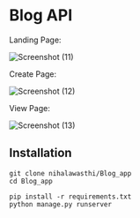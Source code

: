 # Blog API

Landing Page:

![Screenshot (11)](https://github.com/user-attachments/assets/c1fba08c-44f3-4474-b0e0-e6b28367aa13)

Create Page:

![Screenshot (12)](https://github.com/user-attachments/assets/071b22c3-2f37-4fd7-befa-d2d1e7afbc4d)

View Page:

![Screenshot (13)](https://github.com/user-attachments/assets/479d09ce-d6a5-4eab-b8c8-c23d2f135393)

## Installation
```
git clone nihalawasthi/Blog_app
cd Blog_app
```

```
pip install -r requirements.txt
python manage.py runserver
```

